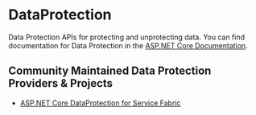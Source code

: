 DataProtection
==============

Data Protection APIs for protecting and unprotecting data. You can find documentation for Data Protection in the [ASP.NET Core Documentation](https://docs.microsoft.com/en-us/aspnet/core/security/data-protection/).

## Community Maintained Data Protection Providers & Projects

 - [ASP.NET Core DataProtection for Service Fabric](https://github.com/MedAnd/AspNetCore.DataProtection.ServiceFabric)
